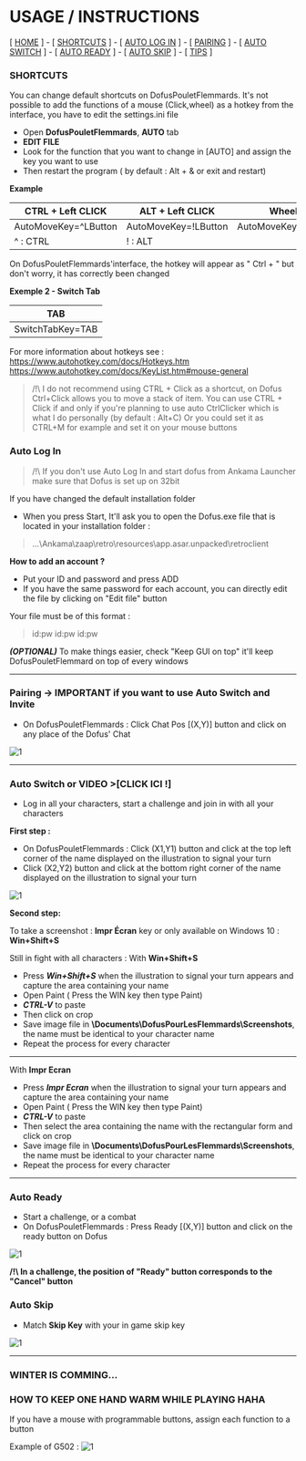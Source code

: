 


# USAGE / INSTRUCTIONS

[ [HOME](README.md) ] - [ [SHORTCUTS](#raccourcis) ] - [ [AUTO LOG IN](#autologin) ] - [ [PAIRING](#pairing) ] - [ [AUTO SWITCH](#autoswitch) ] -
[ [AUTO READY](#autoready) ] -  [ [AUTO SKIP](#autoskip) ] -  [ [TIPS](#tips) ]

### SHORTCUTS <a name="raccourcis"></a>

You can change default shortcuts on DofusPouletFlemmards.
It's not possible to add the functions of a mouse (Click,wheel) as a hotkey from the interface, you have to edit the settings.ini file

- Open **DofusPouletFlemmards**,  **AUTO** tab
- **EDIT FILE**
- Look for the function that you want to change in [AUTO] and assign the key you want to use
- Then restart the program ( by default : Alt + & or exit and restart)

**Example**

| CTRL + Left CLICK               	| ALT + Left CLICK             	| WheelUp      	|
|------------------------------------	|------------------------------------	|---------------------	|
| AutoMoveKey=^LButton               	| AutoMoveKey=!LButton               	| AutoMoveKey=WheelUp 	|
| ^ : CTRL                           	| ! : ALT                            	|                     	|


On DofusPouletFlemmards'interface, the hotkey will appear as " Ctrl + " but don't worry, it has correctly been changed

**Exemple 2 - Switch Tab**<a name="tab"></a>

| TAB                	| 
|------------------------------------	|
| SwitchTabKey=TAB               	|


For more information about hotkeys see :
https://www.autohotkey.com/docs/Hotkeys.htm
https://www.autohotkey.com/docs/KeyList.htm#mouse-general

> /!\ I do not recommend using CTRL + Click as a shortcut, on Dofus Ctrl+Click allows you to move a stack of item.
You can use CTRL + Click if and only if you're planning to use auto CtrlClicker which is what I do personally (by default : Alt+C)
Or you could set it as CTRL+M for example and set it on your mouse buttons


### Auto Log In<a name="autologin"></a>

> /!\ If you don't use Auto Log In and start dofus from Ankama Launcher
> make sure that Dofus is set up on 32bit


If you have changed the default installation folder
- When you press Start, It'll ask you to open the Dofus.exe file that is located in your installation folder :
>...\Ankama\zaap\retro\resources\app.asar.unpacked\retroclient

**How to add an account ?**
- Put your ID and password and press ADD
- If you have the same password for each account, you can directly edit the file by clicking on "Edit file" button


Your file must be of this format :

>id:pw
>id:pw
>id:pw

_**(OPTIONAL)**_ To make things easier, check "Keep GUI on top" it'll keep DofusPouletFlemmard on top of every windows

___

### Pairing -> IMPORTANT if you want to use Auto Switch and Invite <a name="pairing"></a>

- On DofusPouletFlemmards : Click Chat Pos [(X,Y)] button and click on any place of the Dofus' Chat

![1](https://i.imgur.com/WabGtYn.png)

___

### Auto Switch<a name="autoswitch"></a> or VIDEO >[CLICK ICI !]

- Log in all your characters, start a challenge and join in with all your characters

**First step :**
- On DofusPouletFlemmards : Click (X1,Y1) button and click at the top left corner of the name displayed on the illustration to signal your turn
-  Click (X2,Y2) button and click at the bottom right corner of the name displayed on the illustration to signal your turn

![1](https://i.imgur.com/Qxqme01.png)

**Second step:**

To take a screenshot :
 **Impr Écran** key or only available on Windows 10 : **Win+Shift+S**

Still in fight with all characters :
With **Win+Shift+S**
- Press _**Win+Shift+S**_ when the illustration to signal your turn appears and capture the area containing your name
- Open Paint ( Press the WIN key then type Paint)
- _**CTRL-V**_ to paste
- Then click on crop
- Save image file in **\Documents\DofusPourLesFlemmards\Screenshots**, the name must be identical to your character name
- Repeat the process for every character

___

With **Impr Ecran**
- Press _**Impr Ecran**_ when the illustration to signal your turn appears and capture the area containing your name
- Open Paint ( Press the WIN key then type Paint)
- _**CTRL-V**_ to paste
- Then select the area containing the name with the rectangular form and click on crop
- Save image file in **\Documents\DofusPourLesFlemmards\Screenshots**, the name must be identical to your character name
- Repeat the process for every character

___

### Auto Ready<a name="autoready"></a>

- Start a challenge, or a combat
- On DofusPouletFlemmards : Press Ready [(X,Y)] button and click on the ready button on Dofus

![1](https://i.imgur.com/ue8pKTs.png)

**/!\ In a challenge, the position of "Ready" button corresponds to the "Cancel" button**

### Auto Skip<a name="autoskip"></a>

- Match **Skip Key** with your in game skip key

![1](https://i.imgur.com/yigvyog.png)

___

### WINTER IS COMMING...  <a name="tips"></a>
### HOW TO KEEP ONE HAND WARM WHILE PLAYING HAHA

If you have a mouse with programmable buttons, assign each function to a button

Example of G502 :
![1](https://imgur.com/Fsgapak.png)
